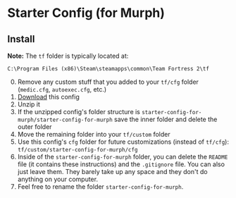 # Starter Config (for Murph)

## Install

**Note:** The `tf` folder is typically located at:

```
C:\Program Files (x86)\Steam\steamapps\common\Team Fortress 2\tf
```

0. Remove any custom stuff that you added to your `tf/cfg` folder (`medic.cfg`, `autoexec.cfg`, etc.)
1. [Download](https://github.com/rufio-tf2/starter-config/archive/for-murph.zip) this config
1. Unzip it
1. If the unzipped config's folder structure is `starter-config-for-murph/starter-config-for-murph` save the inner folder and delete the outer folder
1. Move the remaining folder into your `tf/custom` folder
1. Use this config's `cfg` folder for future customizations (instead of `tf/cfg`): `tf/custom/starter-config-for-murph/cfg`
1. Inside of the `starter-config-for-murph` folder, you can delete the `README` file (it contains these instructions) and the `.gitignore` file. You can also just leave them. They barely take up any space and they don't do anything on your computer.
1. Feel free to rename the folder `starter-config-for-murph`.
